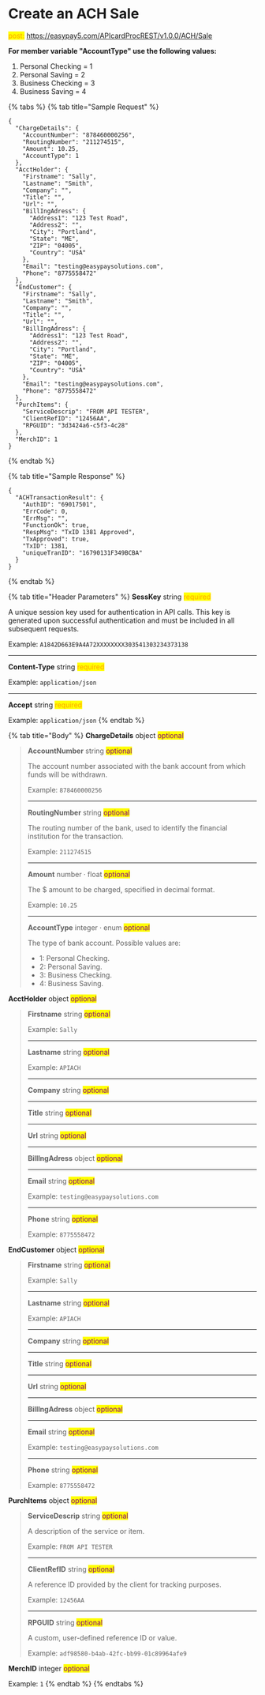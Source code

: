 # Create an ACH Sale

<mark style="color:orange;">post:</mark> https://easypay5.com/APIcardProcREST/v1.0.0/ACH/Sale

**For member variable "AccountType" use the following values:**

1. Personal Checking = 1
2. Personal Saving = 2
3. Business Checking = 3
4. Business Saving = 4

{% tabs %}
{% tab title="Sample Request" %}
```clike
{
  "ChargeDetails": {
    "AccountNumber": "878460000256",
    "RoutingNumber": "211274515",
    "Amount": 10.25,
    "AccountType": 1
  },
  "AcctHolder": {
    "Firstname": "Sally",
    "Lastname": "Smith",
    "Company": "",
    "Title": "",
    "Url": "",
    "BillIngAdress": {
      "Address1": "123 Test Road",
      "Address2": "",
      "City": "Portland",
      "State": "ME",
      "ZIP": "04005",
      "Country": "USA"
    },
    "Email": "testing@easypaysolutions.com",
    "Phone": "8775558472"
  },
  "EndCustomer": {
    "Firstname": "Sally",
    "Lastname": "Smith",
    "Company": "",
    "Title": "",
    "Url": "",
    "BillIngAdress": {
      "Address1": "123 Test Road",
      "Address2": "",
      "City": "Portland",
      "State": "ME",
      "ZIP": "04005",
      "Country": "USA"
    },
    "Email": "testing@easypaysolutions.com",
    "Phone": "8775558472"
  },
  "PurchItems": {
    "ServiceDescrip": "FROM API TESTER",
    "ClientRefID": "12456AA",
    "RPGUID": "3d3424a6-c5f3-4c28"
  },
  "MerchID": 1
}
```
{% endtab %}

{% tab title="Sample Response" %}
```clike
{
  "ACHTransactionResult": {
    "AuthID": "69017501",
    "ErrCode": 0,
    "ErrMsg": "",
    "FunctionOk": true,
    "RespMsg": "TxID 1381 Approved",
    "TxApproved": true,
    "TxID": 1381,
    "uniqueTranID": "16790131F349BCBA"
  }
}
```
{% endtab %}

{% tab title="Header Parameters" %}
**SessKey** string <mark style="color:orange;">required</mark>

A unique session key used for authentication in API calls. This key is generated upon successful authentication and must be included in all subsequent requests.

Example: `A1842D663E9A4A72XXXXXXXX303541303234373138`

***

**Content-Type** string <mark style="color:orange;">required</mark>

Example: `application/json`

***

**Accept** string <mark style="color:orange;">required</mark>

Example: `application/json`
{% endtab %}

{% tab title="Body" %}
**ChargeDetails** object <mark style="color:purple;">optional</mark>

> **AccountNumber** string <mark style="color:purple;">optional</mark>
>
> The account number associated with the bank account from which funds will be withdrawn.
>
> Example: `878460000256`
>
> ***
>
> **RoutingNumber** string <mark style="color:purple;">optional</mark>
>
> The routing number of the bank, used to identify the financial institution for the transaction.
>
> Example: `211274515`
>
> ***
>
> **Amount** number · float <mark style="color:purple;">optional</mark>
>
> The $ amount to be charged, specified in decimal format.
>
> Example: `10.25`
>
> ***
>
> **AccountType** integer · enum <mark style="color:purple;">optional</mark>
>
> The type of bank account. Possible values are:
>
> * 1: Personal Checking.
> * 2: Personal Saving.
> * 3: Business Checking.
> * 4: Business Saving.

**AcctHolder** object <mark style="color:purple;">optional</mark>

> **Firstname** string <mark style="color:purple;">optional</mark>
>
> Example: `Sally`
>
> ***
>
> **Lastname** string <mark style="color:purple;">optional</mark>
>
> Example: `APIACH`
>
> ***
>
> **Company** string <mark style="color:purple;">optional</mark>
>
> ***
>
> **Title** string <mark style="color:purple;">optional</mark>
>
> ***
>
> **Url** string <mark style="color:purple;">optional</mark>
>
> ***
>
> **BillIngAdress** object <mark style="color:purple;">optional</mark>
>
> ***
>
> **Email** string <mark style="color:purple;">optional</mark>
>
> Example: `testing@easypaysolutions.com`
>
> ***
>
> **Phone** string <mark style="color:purple;">optional</mark>
>
> Example: `8775558472`

**EndCustomer** object <mark style="color:purple;">optional</mark>

> **Firstname** string <mark style="color:purple;">optional</mark>
>
> Example: `Sally`
>
> ***
>
> **Lastname** string <mark style="color:purple;">optional</mark>
>
> Example: `APIACH`
>
> ***
>
> **Company** string <mark style="color:purple;">optional</mark>
>
> ***
>
> **Title** string <mark style="color:purple;">optional</mark>
>
> ***
>
> **Url** string <mark style="color:purple;">optional</mark>
>
> ***
>
> **BillIngAdress** object <mark style="color:purple;">optional</mark>
>
> ***
>
> **Email** string <mark style="color:purple;">optional</mark>
>
> Example: `testing@easypaysolutions.com`
>
> ***
>
> **Phone** string <mark style="color:purple;">optional</mark>
>
> Example: `8775558472`

**PurchItems** object <mark style="color:purple;">optional</mark>

> **ServiceDescrip** string <mark style="color:purple;">optional</mark>
>
> A description of the service or item.
>
> Example: `FROM API TESTER`
>
> ***
>
> **ClientRefID** string <mark style="color:purple;">optional</mark>
>
> A reference ID provided by the client for tracking purposes.
>
> Example: `12456AA`
>
> ***
>
> **RPGUID** string <mark style="color:purple;">optional</mark>
>
> A custom, user-defined reference ID or value.
>
> Example: `adf98580-b4ab-42fc-bb99-01c89964afe9`

**MerchID** integer <mark style="color:purple;">optional</mark>

Example: `1`
{% endtab %}
{% endtabs %}
